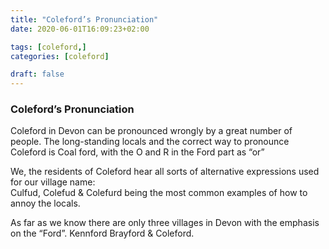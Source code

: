 ```yaml
---
title: "Coleford’s Pronunciation"
date: 2020-06-01T16:09:23+02:00

tags: [coleford,]
categories: [coleford]

draft: false
---
```


### Coleford’s Pronunciation

Coleford in Devon can be pronounced wrongly by a great number of people.
The long-standing locals and the correct way to pronounce Coleford is
Coal ford, with the O and R in the Ford part as “or”

We, the residents of Coleford hear all sorts of alternative expressions
used for our village name:\
Culfud, Colefud & Colefurd being the most common examples of how to annoy the
locals.

As far as we know there are only three villages in Devon with the
emphasis on the “Ford”. Kennford Brayford & Coleford.
